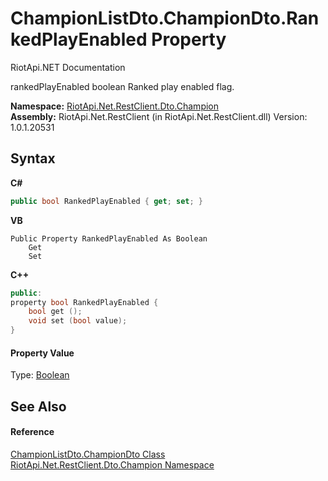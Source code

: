 # ChampionListDto.ChampionDto.RankedPlayEnabled Property 
RiotApi.NET Documentation 

rankedPlayEnabled boolean Ranked play enabled flag.

**Namespace:**&nbsp;<a href="9d38b97f-3a23-79de-16cd-679cb0b39f3d">RiotApi.Net.RestClient.Dto.Champion</a><br />**Assembly:**&nbsp;RiotApi.Net.RestClient (in RiotApi.Net.RestClient.dll) Version: 1.0.1.20531

## Syntax

**C#**<br />
``` C#
public bool RankedPlayEnabled { get; set; }
```

**VB**<br />
``` VB
Public Property RankedPlayEnabled As Boolean
	Get
	Set
```

**C++**<br />
``` C++
public:
property bool RankedPlayEnabled {
	bool get ();
	void set (bool value);
}
```


#### Property Value
Type: <a href="http://msdn2.microsoft.com/en-us/library/a28wyd50" target="_blank">Boolean</a>

## See Also


#### Reference
<a href="82e37ba6-8d47-1fd3-d42b-04a7dbb570b6">ChampionListDto.ChampionDto Class</a><br /><a href="9d38b97f-3a23-79de-16cd-679cb0b39f3d">RiotApi.Net.RestClient.Dto.Champion Namespace</a><br />
